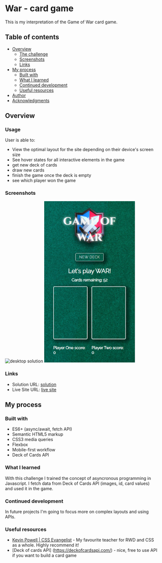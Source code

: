 # War - card game

This is my interpretation of the Game of War card game. 

## Table of contents

- [Overview](#overview)
  - [The challenge](#the-challenge)
  - [Screenshots](#screenshot)
  - [Links](#links)
- [My process](#my-process)
  - [Built with](#built-with)
  - [What I learned](#what-i-learned)
  - [Continued development](#continued-development)
  - [Useful resources](#useful-resources)
- [Author](#author)
- [Acknowledgments](#acknowledgments)

## Overview

### Usage

User is able to:

- View the optimal layout for the site depending on their device's screen size
- See hover states for all interactive elements in the game
- get new deck of cards
- draw new cards
- finish the game once the deck is empty
- see which player won the game

### Screenshots

<img src="/img/screenshot1.PNG" alt="desktop solution" width="600px"/>

<img src="/img/screenshot2.PNG" alt="mobile solution" width="300px"/>

### Links

- Solution URL: [solution](https://github.com/pawelpikus/game-of-war)
- Live Site URL: [live site](https://pawelpikus.github.io/ga-of-war/)

## My process

### Built with

- ES6+ (async/await, fetch API)
- Semantic HTML5 markup
- CSS3 media queries
- Flexbox
- Mobile-first workflow
- Deck of Cards API

### What I learned

With this challenge I trained the concept of asyncronous programming in Javascript. I fetch data from Deck of Cards API (images, id, card values) and used it in the game.  

### Continued development

In future projects I'm going to focus more on complex layouts and using APIs.

### Useful resources

- [Kevin Powell | CSS Evangelist](https://www.kevinpowell.co/) - My favourite teacher for RWD and CSS as a whole. Highly recommend it!
- [Deck of cards API] (https://deckofcardsapi.com/) - nice, free to use API if you want to build a card game



